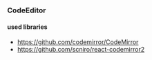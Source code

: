### CodeEditor

#### used libraries

- https://github.com/codemirror/CodeMirror
- https://github.com/scniro/react-codemirror2
